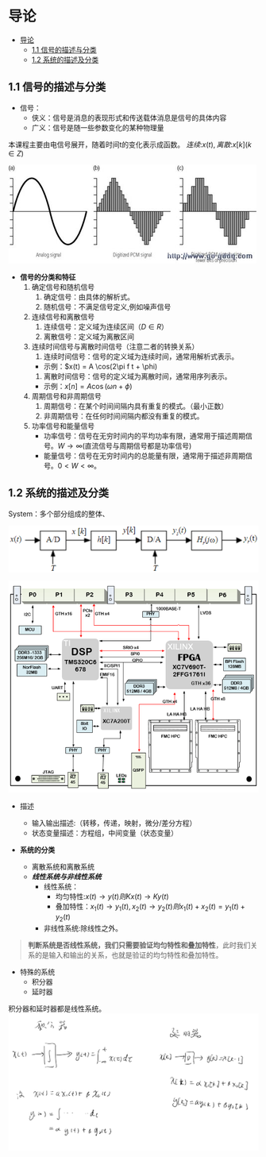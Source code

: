 # 导论


<!-- @import "[TOC]" {cmd="toc" depthFrom=1 depthTo=6 orderedList=false} -->

<!-- code_chunk_output -->

- [导论](#导论)
  - [1.1 信号的描述与分类](#11-信号的描述与分类)
  - [1.2  系统的描述及分类](#12--系统的描述及分类)

<!-- /code_chunk_output -->


## 1.1 信号的描述与分类

- 信号：
  - 侠义：信号是消息的表现形式和传送载体消息是信号的具体内容
  - 广义：信号是随一些参数变化的某种物理量

本课程主要由电信号展开，随着时间t的变化表示成函数。
${连续:}x(t) ,{离散:}x[k] (k \in Z)$

![alt text](image.png)

- **信号的分类和特征**
  1. 确定信号和随机信号
     1. 确定信号：由具体的解析式。
     2. 随机信号：不满足信号定义,例如噪声信号
  2. 连续信号和离散信号
     1. 连续信号：定义域为连续区间（$D \in R$）
     2. 离散信号：定义域为离散区间
  3. 连续时间信号与离散时间信号（注意二者的转换关系）
     1. 连续时间信号：信号的定义域为连续时间，通常用解析式表示。
       - 示例：$x(t) = A \cos(2\pi f t + \phi)
     1. 离散时间信号：信号的定义域为离散时间，通常用序列表示。
       - 示例：$x[n] = A \cos(\omega n + \phi)$
  4. 周期信号和非周期信号
     1. 周期信号：在某个时间间隔内具有重复的模式。（最小正数）
     2. 非周期信号：在任何时间间隔内都没有重复的模式。
  5. 功率信号和能量信号
     - 功率信号：信号在无穷时间内的平均功率有限，通常用于描述周期信号。$W \to \infty$(直流信号与周期信号都是功率信号)
     - 能量信号：信号在无穷时间内的总能量有限，通常用于描述非周期信号。$0 < W< \infty$。
  

<!-- 1. 单边频谱信号和双边频谱信号
   - 单边频谱信号：频谱只在正频率范围内有非零值。
   - 双边频谱信号：频谱在正负频率范围内都有非零值。
2. 奇异信号和偶信号
   1. 奇异信号：满足$f(-t) = -f(t)$的信号。
   2. 偶信号：满足$f(-t) = f(t)$的信号。 -->

<!-- 这些分类和特征有助于对不同类型信号的理解和处理。 -->

## 1.2  系统的描述及分类

System：多个部分组成的整体、

![alt text](image-1.png)

![alt text](image-2.png)

- 描述
  - 输入输出描述:（转移，传递，映射，微分/差分方程）
  - 状态变量描述：方程组，中间变量（状态变量）


- **系统的分类**
  - 离散系统和离散系统
  - **_线性系统与非线性系统_**
    - 线性系统：
      - 均匀特性:$x(t) \rightarrow y(t) 则 Kx(t)\rightarrow Ky(t)$
      - 叠加特性：$x_1(t)\rightarrow y_1(t),x_2(t)\rightarrow y_2(t) 则 x_1(t)+ x_2(t) = y_1(t) + y_2(t)$
    - 非线性系统:除线性之外。


>**判断系统是否线性系统，我们只需要验证均匀特性和叠加特性**，此时我们关系的是输入和输出的关系，也就是验证的均匀特性和叠加特性。

- 特殊的系统
  - 积分器
  - 延时器

积分器和延时器都是线性系统。
![alt text](image-3.png)